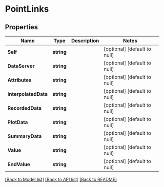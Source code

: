 # PointLinks

## Properties
Name | Type | Description | Notes
------------ | ------------- | ------------- | -------------
**Self** | **string** |  | [optional] [default to null]
**DataServer** | **string** |  | [optional] [default to null]
**Attributes** | **string** |  | [optional] [default to null]
**InterpolatedData** | **string** |  | [optional] [default to null]
**RecordedData** | **string** |  | [optional] [default to null]
**PlotData** | **string** |  | [optional] [default to null]
**SummaryData** | **string** |  | [optional] [default to null]
**Value** | **string** |  | [optional] [default to null]
**EndValue** | **string** |  | [optional] [default to null]

[[Back to Model list]](../README.md#documentation-for-models) [[Back to API list]](../README.md#documentation-for-api-endpoints) [[Back to README]](../README.md)


